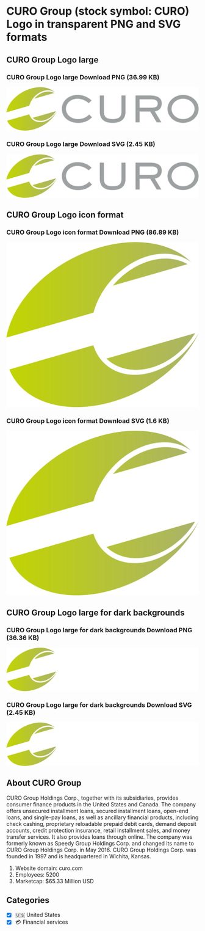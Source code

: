 # CURO Group (stock symbol: CURO) Logo in transparent PNG and SVG formats

## CURO Group Logo large

### CURO Group Logo large Download PNG (36.99 KB)

![CURO Group Logo large Download PNG (36.99 KB)](/img/orig/CURO_BIG-a29309b7.png)

### CURO Group Logo large Download SVG (2.45 KB)

![CURO Group Logo large Download SVG (2.45 KB)](/img/orig/CURO_BIG-788e14f4.svg)

## CURO Group Logo icon format

### CURO Group Logo icon format Download PNG (86.89 KB)

![CURO Group Logo icon format Download PNG (86.89 KB)](/img/orig/CURO-295baa06.png)

### CURO Group Logo icon format Download SVG (1.6 KB)

![CURO Group Logo icon format Download SVG (1.6 KB)](/img/orig/CURO-987cb524.svg)

## CURO Group Logo large for dark backgrounds

### CURO Group Logo large for dark backgrounds Download PNG (36.36 KB)

![CURO Group Logo large for dark backgrounds Download PNG (36.36 KB)](/img/orig/CURO_BIG.D-5c75bb01.png)

### CURO Group Logo large for dark backgrounds Download SVG (2.45 KB)

![CURO Group Logo large for dark backgrounds Download SVG (2.45 KB)](/img/orig/CURO_BIG.D-a2f829b0.svg)

## About CURO Group

CURO Group Holdings Corp., together with its subsidiaries, provides consumer finance products in the United States and Canada. The company offers unsecured installment loans, secured installment loans, open-end loans, and single-pay loans, as well as ancillary financial products, including check cashing, proprietary reloadable prepaid debit cards, demand deposit accounts, credit protection insurance, retail installment sales, and money transfer services. It also provides loans through online. The company was formerly known as Speedy Group Holdings Corp. and changed its name to CURO Group Holdings Corp. in May 2016. CURO Group Holdings Corp. was founded in 1997 and is headquartered in Wichita, Kansas.

1. Website domain: curo.com
2. Employees: 5200
3. Marketcap: $65.33 Million USD


## Categories
- [x] 🇺🇸 United States
- [x] 💳 Financial services
